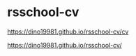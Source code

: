 # rsschool-cv
https://dino19981.github.io/rsschool-cv/cv


https://dino19981.github.io/rsschool-cv/
